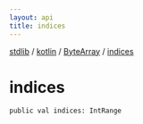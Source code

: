```yaml
---
layout: api
title: indices
---
```

[stdlib](../../index.md) / [kotlin](../index.md) / [ByteArray](index.md) / [indices](indices.md)

# indices

```
public val indices: IntRange
```
